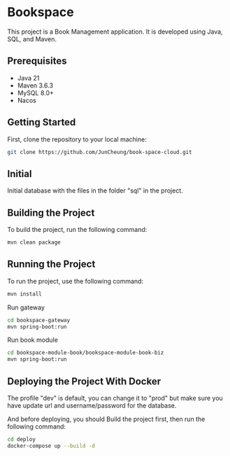 # Bookspace

This project is a Book Management application. It is developed using Java, SQL, and Maven.

## Prerequisites

- Java 21
- Maven 3.6.3
- MySQL 8.0+
- Nacos

## Getting Started

First, clone the repository to your local machine:

```bash
git clone https://github.com/JunCheung/book-space-cloud.git
```

## Initial

Initial database with the files in the folder "sql" in the project.

## Building the Project

To build the project, run the following command:

```bash
mvn clean package
```

## Running the Project

To run the project, use the following command:

```bash
mvn install
```

Run gateway

```bash
cd bookspace-gateway
mvn spring-boot:run
```

Run book module

```bash
cd bookspace-module-book/bookspace-module-book-biz
mvn spring-boot:run
```

## Deploying the Project With Docker

The profile "dev" is default, you can change it to "prod" but make sure you have update url and username/password for
the database.

And before deploying, you should Build the project first, then run the following command:

```bash
cd deploy
docker-compose up --build -d
```
